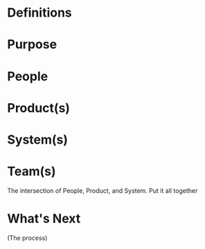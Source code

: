# Definitions

# Purpose
# People
# Product(s)
# System(s)
# Team(s)
The intersection of People, Product, and System. Put it all together
# What's Next
(The process)